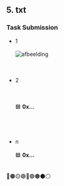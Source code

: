 <h2>5. txt</h2>

<h3>Task Submission</h3>

- 1 <br><br>
![afbeelding](https://xyz.png) <br><br>
 <br><br>
- 2 <br><br>
 <br><br>
   🟦 <b> 0x... </b> <br><br>   
    <br><br>
- n <br><br>
   🟦 <b> 0x... </b> <br><br>

🔴🟠🟡🟢🔵🟣🟤⚫⚪
